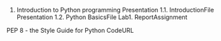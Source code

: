 1. Introduction to Python programming
Presentation 1.1. IntroductionFile
Presentation 1.2. Python BasicsFile
Lab1. ReportAssignment

PEP 8 - the Style Guide for Python CodeURL
